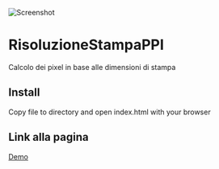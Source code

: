 ![Screenshot](https://raw.github.com/archistico/RisoluzioneStampaPPI/master/screenshots/screenshot1.png)

# RisoluzioneStampaPPI  
  
Calcolo dei pixel in base alle dimensioni di stampa

## Install 
  
Copy file to directory and open index.html with your browser

## Link alla pagina
[Demo](https://archistico.github.io/RisoluzioneStampaPPI/)
